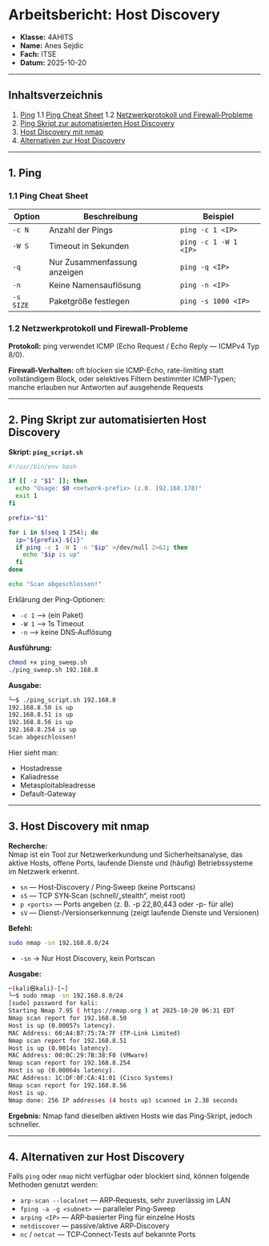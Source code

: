 
# Arbeitsbericht: Host Discovery

* **Klasse:** 4AHITS
* **Name:** Anes Sejdic
* **Fach:** ITSE
* **Datum:** 2025-10-20

---

## Inhaltsverzeichnis

1. [Ping](#1-ping)
   1.1 [Ping Cheat Sheet](#11-ping-cheat-sheet)
   1.2 [Netzwerkprotokoll und Firewall‑Probleme](#12-netzwerkprotokoll-und-firewall-probleme)
2. [Ping Skript zur automatisierten Host Discovery](#2-ping-skript-zur-automatisierten-host-discovery)
3. [Host Discovery mit nmap](#3-host-discovery-mit-nmap)
4. [Alternativen zur Host Discovery](#4-alternativen-zur-host-discovery)

---

## 1. Ping

### 1.1 Ping Cheat Sheet

| Option | Beschreibung | Beispiel |
|--------|--------------|---------|
| `-c N` | Anzahl der Pings | `ping -c 1 <IP>` |
| `-W S` | Timeout in Sekunden | `ping -c 1 -W 1 <IP>` |
| `-q` | Nur Zusammenfassung anzeigen | `ping -q <IP>` |
| `-n` | Keine Namensauflösung | `ping -n <IP>` |
| `-s SIZE` | Paketgröße festlegen | `ping -s 1000 <IP>` |

### 1.2 Netzwerkprotokoll und Firewall-Probleme

**Protokoll:** ping verwendet ICMP (Echo Request / Echo Reply — ICMPv4 Typ 8/0).

**Firewall-Verhalten:** oft blocken sie ICMP-Echo, rate-limiting statt vollständigem Block, oder selektives Filtern bestimmter ICMP-Typen; manche erlauben nur Antworten auf ausgehende Requests

---

## 2. Ping Skript zur automatisierten Host Discovery

**Skript: `ping_script.sh`**

```bash
#!/usr/bin/env bash

if [[ -z "$1" ]]; then
  echo "Usage: $0 <network-prefix> (z.B. 192.168.178)"
  exit 1
fi

prefix="$1"

for i in $(seq 1 254); do
  ip="${prefix}.${i}"
  if ping -c 1 -W 1 -n "$ip" >/dev/null 2>&1; then
    echo "$ip is up"
  fi
done

echo "Scan abgeschlossen!"
```

Erklärung der Ping-Optionen:

* `-c 1` --> (ein Paket)
* `-W 1` --> 1s Timeout
* `-n` --> keine DNS‑Auflösung

**Ausführung:**

```bash
chmod +x ping_sweep.sh
./ping_sweep.sh 192.168.8
```

**Ausgabe:**

```bash
└─$ ./ping_script.sh 192.168.8
192.168.8.50 is up
192.168.8.51 is up
192.168.8.56 is up
192.168.8.254 is up
Scan abgeschlossen!
```

Hier sieht man:
* Hostadresse
* Kaliadresse
* Metasploitableadresse
* Default-Gateway

---

## 3. Host Discovery mit nmap

**Recherche:**  
Nmap ist ein Tool zur Netzwerkerkundung und Sicherheitsanalyse, das aktive Hosts, offene Ports, laufende Dienste und (häufig) Betriebssysteme im Netzwerk erkennt.

* `sn` — Host‑Discovery / Ping‑Sweep (keine Portscans)
* `sS` — TCP SYN‑Scan (schnell/„stealth“, meist root)
* `p <ports>` — Ports angeben (z. B. -p 22,80,443 oder -p- für alle)
* `sV` — Dienst‑/Versionserkennung (zeigt laufende Dienste und Versionen)

**Befehl:**

```bash
sudo nmap -sn 192.168.8.0/24
```

* `-sn` → Nur Host Discovery, kein Portscan

**Ausgabe:**

```bash
─(kali㉿kali)-[~]
└─$ sudo nmap -sn 192.168.8.0/24         
[sudo] password for kali: 
Starting Nmap 7.95 ( https://nmap.org ) at 2025-10-20 06:31 EDT
Nmap scan report for 192.168.8.50
Host is up (0.00057s latency).
MAC Address: 60:A4:B7:75:7A:7F (TP-Link Limited)
Nmap scan report for 192.168.8.51
Host is up (0.0014s latency).
MAC Address: 00:0C:29:7B:38:F0 (VMware)
Nmap scan report for 192.168.8.254
Host is up (0.00064s latency).
MAC Address: 1C:DF:0F:CA:41:01 (Cisco Systems)
Nmap scan report for 192.168.8.56
Host is up.
Nmap done: 256 IP addresses (4 hosts up) scanned in 2.38 seconds
```

**Ergebnis:**
Nmap fand dieselben aktiven Hosts wie das Ping‑Skript, jedoch schneller.

---

## 4. Alternativen zur Host Discovery

Falls `ping` oder `nmap` nicht verfügbar oder blockiert sind, können folgende Methoden genutzt werden:

* `arp-scan --localnet` — ARP‑Requests, sehr zuverlässig im LAN
* `fping -a -g <subnet>` — paralleler Ping‑Sweep
* `arping <IP>` — ARP‑basierter Ping für einzelne Hosts
* `netdiscover` — passive/aktive ARP‑Discovery
* `nc` / `netcat` — TCP‑Connect‑Tests auf bekannte Ports